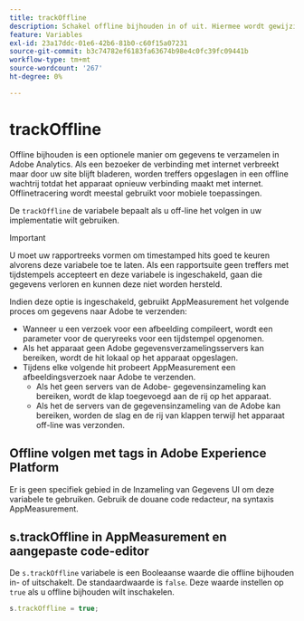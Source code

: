 ```yaml
---
title: trackOffline
description: Schakel offline bijhouden in of uit. Hiermee wordt gewijzigd hoe AppMeturement gegevens verzamelt.
feature: Variables
exl-id: 23a17ddc-01e6-42b6-81b0-c60f15a07231
source-git-commit: b3c74782ef6183fa63674b98e4c0fc39fc09441b
workflow-type: tm+mt
source-wordcount: '267'
ht-degree: 0%

---
```


# trackOffline

Offline bijhouden is een optionele manier om gegevens te verzamelen in Adobe Analytics. Als een bezoeker de verbinding met internet verbreekt maar door uw site blijft bladeren, worden treffers opgeslagen in een offline wachtrij totdat het apparaat opnieuw verbinding maakt met internet. Offlinetracering wordt meestal gebruikt voor mobiele toepassingen.

De `trackOffline` de variabele bepaalt als u off-line het volgen in uw implementatie wilt gebruiken.

>[!IMPORTANT]
>
>U moet uw rapportreeks vormen om timestamped hits goed te keuren alvorens deze variabele toe te laten. Als een rapportsuite geen treffers met tijdstempels accepteert en deze variabele is ingeschakeld, gaan die gegevens verloren en kunnen deze niet worden hersteld.

Indien deze optie is ingeschakeld, gebruikt AppMeasurement het volgende proces om gegevens naar Adobe te verzenden:

* Wanneer u een verzoek voor een afbeelding compileert, wordt een parameter voor de queryreeks voor een tijdstempel opgenomen.
* Als het apparaat geen Adobe gegevensverzamelingsservers kan bereiken, wordt de hit lokaal op het apparaat opgeslagen.
* Tijdens elke volgende hit probeert AppMeasurement een afbeeldingsverzoek naar Adobe te verzenden.
   * Als het geen servers van de Adobe- gegevensinzameling kan bereiken, wordt de klap toegevoegd aan de rij op het apparaat.
   * Als het de servers van de gegevensinzameling van de Adobe kan bereiken, worden de slag en de rij van klappen terwijl het apparaat off-line was verzonden.

## Offline volgen met tags in Adobe Experience Platform

Er is geen specifiek gebied in de Inzameling van Gegevens UI om deze variabele te gebruiken. Gebruik de douane code redacteur, na syntaxis AppMeasurement.

## s.trackOffline in AppMeasurement en aangepaste code-editor

De `s.trackOffline` variabele is een Booleaanse waarde die offline bijhouden in- of uitschakelt. De standaardwaarde is `false`. Deze waarde instellen op `true` als u offline bijhouden wilt inschakelen.

```js
s.trackOffline = true;
```
